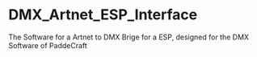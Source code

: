 # DMX_Artnet_ESP_Interface
The Software for a Artnet to DMX Brige for a ESP, designed for the DMX Software of PaddeCraft
